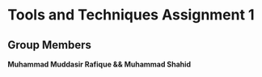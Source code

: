 # Tools and Techniques Assignment 1


## Group Members

**Muhammad Muddasir Rafique && Muhammad Shahid**